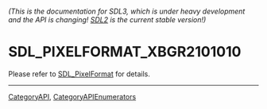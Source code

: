 ###### (This is the documentation for SDL3, which is under heavy development and the API is changing! [SDL2](https://wiki.libsdl.org/SDL2/) is the current stable version!)
# SDL_PIXELFORMAT_XBGR2101010

Please refer to [SDL_PixelFormat](SDL_PixelFormat) for details.

----
[CategoryAPI](CategoryAPI), [CategoryAPIEnumerators](CategoryAPIEnumerators)

